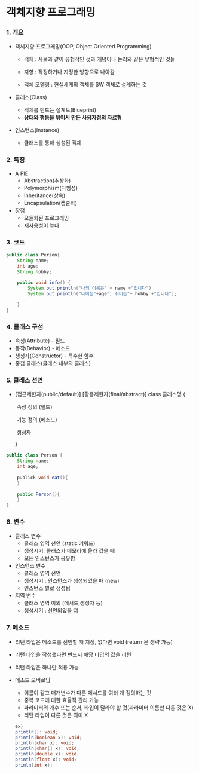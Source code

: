 # 객체지향 프로그래밍

### 1. 개요

- 객체지향 프로그래밍(OOP, Object Oriented Programming)

  - 객체 : 사물과 같이 유형적인 것과 개념이나 논리와 같은 무형적인 것들

  - 지향 : 작정하거나 지정한 방향으로 나아감

  - 객체 모델링 : 현실세계의 객체를 SW 객체로 설계하는 것

- 클래스(Class)
  - 객체를 만드는 설계도(Blueprint)
  - **상태와 행동을 묶어서 만든 사용자정의 자료형**

- 인스턴스(Instance)
  - 클래스를 통해 생성된 객체

### 2. 특징

- A PIE
  - Abstraction(추상화)
  - Polymorphism(다형성)
  - Inheritance(상속)
  - Encapsulation(캡슐화)
- 장점
  - 모듈화된 프로그래밍
  - 재사용성이 높다

###  3. 코드

```java
public class Person{
	String name;
	int age;
	String hobby;
	
	public void info() {
		System.out.println("나의 이름은" + name +"입니다")
		System.out.println("나이는"+age", 취미는"+ hobby +"입니다");

	}
}
```

### 4. 클래스 구성

- 속성(Attribute) - 필드
- 동작(Behavior) - 메소드
- 생성자(Constructor) - 특수한 함수
- 중첩 클래스(클래스 내부의 클래스)



### 5. 클래스 선언

- [접근제한자(public/default)] [활용제한자(final/abstract)] class 클래스명 { 

  ​	속성 정의 (필드)

  ​	기능 정의 (메소드)

  ​	생성자

  }

```java
public class Person {
	String name;
	int age;
	
	publick void eat(){
	}
	
	public Person(){
	}
}
```



### 6. 변수

- 클래스 변수
  - 클래스 영역 선언 (static 키워드)
  - 생성시기: 클래스가 메모리에 올라 갔을 때
  - 모든 인스턴스가 공유함
- 인스턴스 변수
  - 클래스 영역 선언
  - 생성시기 : 인스턴스가 생성되었을 때 (new)
  - 인스턴스 별로 생성됨
- 지역 변수
  - 클래스 영역 이외 (메서드,생성자 등)
  - 생성시기 : 선언되었을 떄

### 7. 메소드

- 리턴 타입은 메소드를 선언할 때 지정, 없다면 void (return 문 생략 가능)

- 리턴 타입을 작성했다면 반드시 해당 타입의 값을 리턴

- 리턴 타입은 하나만 적용 가능

- 메소드 오버로딩

  - 이름이 같고 매개변수가 다른 메서드를 여러 개 정의하는 것
  - 중복 코드에 대한 효율적 관리 가능
  - 파라미터의 개수 또는 순서, 타입이 달라야 할 것(파라미터 이름만 다른 것은 X)
  - 리턴 타입이 다른 것은 의미 X

  ```java
  ex)
  println(): void;
  println(boolean x): void;
  println(char x): void;
  println(char[] x): void;
  println(double x): void;
  println(float x): void;
  prinln(int x);
  ```

  
